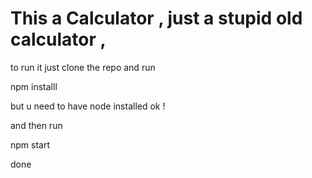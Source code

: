 # This a Calculator , just a stupid old calculator , 

to run it just clone the repo and run 


npm installl 

but u need to have node installed ok !

and then run 

npm start 

done 
